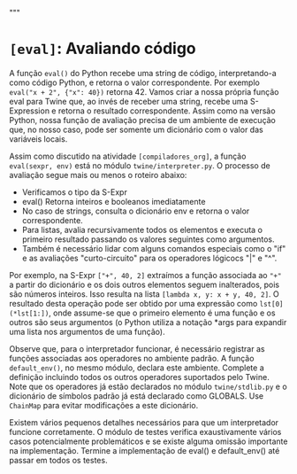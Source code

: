 """
# `[eval]`: Avaliando código

A função `eval()` do Python recebe uma string de código, interpretando-a como código Python, e retorna o valor correspondente. Por exemplo `eval("x + 2", {"x": 40})` retorna 42. Vamos criar a nossa própria função eval para Twine que, ao invés de receber uma string, recebe uma S-Expression e retorna o resultado correspondente. Assim como na versão Python, nossa função de avaliação precisa de um ambiente de execução que, no nosso caso, pode ser somente um dicionário com o valor das variáveis locais.

Assim como discutido na atividade `[compiladores_org]`, a função `eval(sexpr, env)` está no módulo `twine/interpreter.py`. O processo de avaliação segue mais ou menos o roteiro abaixo:

- Verificamos o tipo da S-Expr
- eval() Retorna inteiros e booleanos imediatamente
- No caso de strings, consulta o dicionário env e retorna o valor correspondente.
- Para listas, avalia recursivamente todos os elementos e executa o primeiro resultado passando os valores seguintes como argumentos.
- Também é necessário lidar com alguns comandos especiais como o "if" e as avaliações "curto-circuito" para os operadores lógicocs "|" e "^".

Por exemplo, na S-Expr `["+", 40, 2]` extraímos a função associada ao `"+"` a partir do dicionário e os dois outros elementos seguem inalterados, pois são números inteiros. Isso resulta na lista `[lambda x, y: x + y, 40, 2]`. O resultado desta operação pode ser obtido por uma expressão como `lst[0](*lst[1:])`, onde assume-se que o primeiro elemento é uma função e os outros são seus argumentos (o Python utiliza a notação *args para expandir uma lista nos argumentos de uma função).

Observe que, para o interpretador funcionar, é necessário registrar as funções associadas aos operadores no ambiente padrão. A função `default_env()`, no mesmo módulo, declara este ambiente. Complete a definição incluindo todos os outros operadores suportados pelo Twine. Note que os operadores já estão declarados no módulo `twine/stdlib.py` e o dicionário de símbolos padrão já está declarado como GLOBALS. Use `ChainMap` para evitar modificações a este dicionário.

Existem vários pequenos detalhes necessários para que um interpretador funcione corretamente. O módulo de testes verifica exaustivamente vários casos potencialmente problemáticos e se existe alguma omissão importante na implementação. Termine a implementação de eval() e default_env() até passar em todos os testes. 

